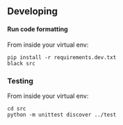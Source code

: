 ## Developing

#### Run code formatting

From inside your virtual env:

```
pip install -r requirements.dev.txt
black src
```

### Testing

From inside your virtual env:

```
cd src
python -m unittest discover ../test
```